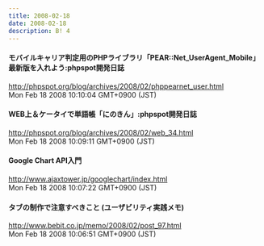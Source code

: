 ```yaml
---
title: 2008-02-18
date: 2008-02-18
description: B! 4
---
```


#### モバイルキャリア判定用のPHPライブラリ「PEAR::Net_UserAgent_Mobile」最新版を入れよう:phpspot開発日誌
http://phpspot.org/blog/archives/2008/02/phppearnet_user.html<br>
Mon Feb 18 2008 10:10:04 GMT+0900 (JST)<br>


#### WEB上＆ケータイで単語帳「にのきん」:phpspot開発日誌
http://phpspot.org/blog/archives/2008/02/web_34.html<br>
Mon Feb 18 2008 10:09:11 GMT+0900 (JST)<br>


#### Google Chart API入門
http://www.ajaxtower.jp/googlechart/index.html<br>
Mon Feb 18 2008 10:07:22 GMT+0900 (JST)<br>


#### タブの制作で注意すべきこと (ユーザビリティ実践メモ)
http://www.bebit.co.jp/memo/2008/02/post_97.html<br>
Mon Feb 18 2008 10:06:51 GMT+0900 (JST)<br>


